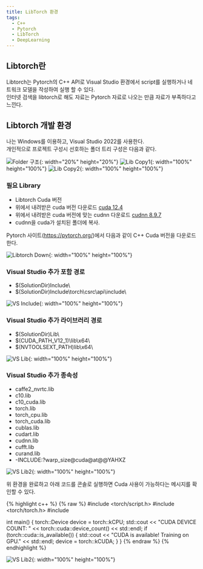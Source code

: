 ```yaml
---
title: LibTorch 환경
tags:
  - C++
  - Pytorch
  - LibTorch
  - DeepLearning
---
```


## Libtorch란
<!--more-->
 Libtorch는 Pytorch의 C++ API로 Visual Studio 환경에서 script를 실행하거나 네트워크 모델을 작성하여 실행 할 수 있다.  
 인터넷 검색을 libtorch로 해도 자료는 Pytorch 자료로 나오는 만큼 자료가 부족하다고 느낀다.

## Libtorch 개발 환경
 나는 Windows를 이용하고, Visual Studio 2022를 사용한다.  
 개인적으로 프로젝트 구성시 선호하는 폴더 트리 구성은 다음과 같다.

![Folder 구조](/img/post/20241208/Folder.png){: width="20%" height="20%"}
![Lib Copy1](/img/post/20241208/Dir_Include.png){: width="100%" height="100%"}
![Lib Copy2](/img/post/20241208/Dir_Lib.png){: width="100%" height="100%"}

### 필요 Library
 - Libtorch Cuda 버전
 - 위에서 내려받은 cuda 버전 다운로드 [cuda 12.4](https://developer.nvidia.com/cuda-12-4-0-download-archive)
 - 위에서 내려받은 cuda 버전에 맞는 cudnn 다운로드 [cudnn 8.9.7 ](https://developer.nvidia.com/rdp/cudnn-archive)
 - cudnn을 cuda가 설치된 폴더에 복사.
  
 Pytorch 사이트(https://pytorch.org/)에서 다음과 같이 C++ Cuda 버전을 다운로드한다.

![Libtorch Down](/img/post/20241208/libtorch_download.png){: width="100%" height="100%"}

### Visual Studio 추가 포함 경로
- $(SolutionDir)Include\
- $(SolutionDir)Include\torch\csrc\api\include\

![VS Include](/img/post/20241208/VS_Setting1.png){: width="100%" height="100%"}

### Visual Studio 추가 라이브러리 경로
- $(SolutionDir)Lib\
- $(CUDA_PATH_V12_1)\lib\x64\
- $(NVTOOLSEXT_PATH)lib\x64\

![VS Lib](/img/post/20241208/VS_Setting2.png){: width="100%" height="100%"}

### Visual Studio 추가 종속성
- caffe2_nvrtc.lib
- c10.lib
- c10_cuda.lib
- torch.lib
- torch_cpu.lib
- torch_cuda.lib
- cublas.lib
- cudart.lib
- cudnn.lib
- cufft.lib
- curand.lib
- -INCLUDE:?warp_size@cuda@at@@YAHXZ

![VS Lib2](/img/post/20241208/VS_Setting3.png){: width="100%" height="100%"}


위 환경을 완료하고 아래 코드를 콘솔로 실행하면 Cuda 사용이 가능하다는 메시지를 확인할 수 있다.

{% highlight c++ %}
  {% raw %}
#include <torch/script.h>
#include <torch/torch.h>
#include <iostream>

int main()
{
	torch::Device device = torch::kCPU;
	std::cout << "CUDA DEVICE COUNT: " << torch::cuda::device_count() << std::endl;
	if (torch::cuda::is_available())
	{
		std::cout << "CUDA is available! Training on GPU." << std::endl;
		device = torch::kCUDA;
	}
}
  {% endraw %}
{% endhighlight %}

![VS Lib2](/img/post/20241208/cuda_available_Result.png){: width="100%" height="100%"}